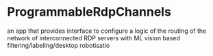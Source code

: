 # ProgrammableRdpChannels
an app that provides interface to configure a logic of the routing of the network of interconnected RDP servers with ML vision based filtering/labeling/desktop robotisatio 
